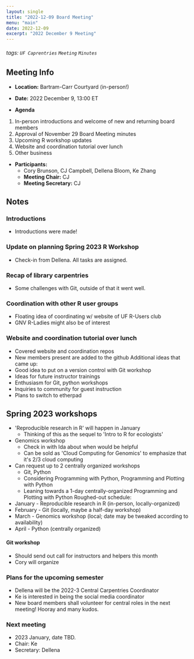 ```yaml
---
layout: single
title: "2022-12-09 Board Meeting"
menu: "main"
date: 2022-12-09
excerpt: "2022 December 9 Meeting"
---
```


###### tags: `UF Caprentries` `Meeting` `Minutes`

## Meeting Info

- **Location:** Bartram-Carr Courtyard (in-person!)
- **Date:** 2022 December 9, 13:00 ET

- **Agenda**

1. In-person introductions and welcome of new and returning board members
2. Approval of November 29 Board Meeting minutes
4. Upcoming R workshop updates
5. Website and coordination tutorial over lunch
6. Other business

- **Participants:**
    -  Cory Brunson, CJ Campbell, Dellena Bloom, Ke Zhang
    - **Meeting Chair:** CJ
    - **Meeting Secretary:** CJ


## Notes
<!-- Other important details discussed during the meeting can be entered here. -->

### Introductions
- Introductions were made!

### Update on planning Spring 2023 R Workshop
- Check-in from Dellena. All tasks are assigned.

### Recap of library carpentries
- Some challenges with Git, outside of that it went well.

### Coordination with other R user groups
- Floating idea of coordinating w/ website of UF R-Users club
- GNV R-Ladies might also be of interest

### Website and coordination tutorial over lunch
- Covered website and coordination repos
- New members present are added to the github
Additional ideas that came up:
- Good idea to put on a version control with Git workshop
- Ideas for future instructor trainings
- Enthusiasm for Git, python workshops
- Inquiries to community for guest instruction
- Plans to switch to etherpad

## Spring 2023 workshops
- 'Reproducible research in R' will happen in January
  - Thinking of this as the sequel to 'Intro to R for ecologists'
- Genomics workshop
  - Check in with Ida about when would be helpful
  - Can be sold as 'Cloud Computing for Genomics' to emphasize that it's 2/3 cloud computing
- Can request up to 2 centrally organized workshops
  - Git, Python
  - Considering Programming with Python, Programming and Plotting with Python
  - Leaning towards a 1-day centrally-organized Programming and Plotting with Python
Roughed-out schedule:
- January - Reproducible research in R (in-person, locally-organized)
- February - Git (locally, maybe a half-day workshop)
- March - Genomics workshop (local; date may be tweaked according to availability)
- April - Python (centrally organized)

#### Git workshop
- Should send out call for instructors and helpers this month
- Cory will organize

### Plans for the upcoming semester
- Dellena will be the 2022-3 Central Carpentries Coordinator
- Ke is interested in being the social media coordinator
- New board members shall volunteer for central roles in the next meeting! Hooray and many kudos. 

### Next meeting
* 2023 January, date TBD. 
* Chair: Ke
* Secretary: Dellena
